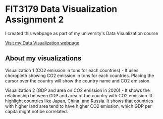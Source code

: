 # FIT3179 Data Visualization Assignment 2

I created this webpage as part of my university's Data Visualization course

[Visit my Data Visualization webpage](https://rw1216.github.io/FIT3179_Assignment2_viz/)

## About my visualizations

Visualization 1 (CO2 emission in tons for each countries) - It uses choropleth showing CO2 emission in tons for each countries. Placing the cursor over the country will show the country name and CO2 emission.

Visualization 2 (GDP and area on CO2 emission in 2020) - It shows the relationship between GDP and area of the country with CO2 emission. It highlight countries like Japan, China, and Russia. It shows that countries with higher land area tend to have higher CO2 emission, which GDP per capita might not be correlated.


